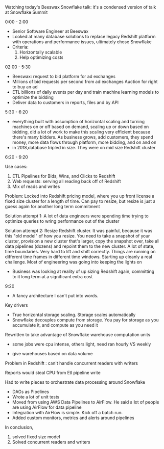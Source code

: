 Watching today's Beeswax Snowflake talk: it's a condensed version of talk at Snowflake Summit

0:00 - 2:00
- Senior Software Engineer at Beeswax
- Looked at many database solutions to replace legacy Redshift platform with operations and performance issues, ultimately chose Snowflake
- Criteria:
    1. Horizontally scalable
    2. Help optimizing costs


02:00 - 5:30
- Beeswax: request to bid platform for ad exchanges
 - Millions of bid requests per second from ad exchanges Auction for right to buy an ad 
- ETL billions of daily events per day and train machine learning models to optimize the bidding 
- Deliver data to customers in reports, files and by API

 5:30 - 6:20
 - everything built with assumption of horizontal scaling and turning machines on or off based on demand, scaling up or down based on bidding, did a lot of work to make this scaling very efficient because there's many bidders. As business grows, add customers, they spend money, more data flows through platform, more bidding, and on and on 
- in 2018,database tripled in size. They were on mid size Redshift cluster

 6:20 - 9:20

Use cases:
1. ETL Pipelines for Bids, Wins, and Clicks to Redshift
 2. Web requests: serving all reading back off of Redshift 
3. Mix of reads and writes

Problem: Locked into Redshift pricing model, where you up front license a fixed size cluster for a length of time. Can pay to resize, but resize is just a guess again for another long term commitment 

Solution attempt 1: A lot of data engineers were spending time trying to optimize queries to wring performance out of the cluster

Solution attempt 2: Resize Redshift cluster. It was painful, because it was this "old model" of how you resize. You need to take a snapshot of your cluster, provision a new cluster that's larger, copy the snapshot over, take all data pipelines (dozens) and repoint them to the new cluster. A lot of state, time boundaries. Very hard to lift and shift correctly. Things are running on different time frames in different time windows. Starting up cleanly a real challenge. Most of engineering was going into keeping the lights on

 - Business was looking at reality of up sizing Redshift again, committing to it long term at a significant extra cost

9:20
- A fancy architecture I can't put into words.

Key drivers
- True horizontal storage scaling. Storage scales automatically
- Snowflake decouples compute from storage. You pay for storage as you accumulate it, and compute as you need it

Rewritten to take advantage of Snowflake warehouse computation units
- some jobs were cpu intense, others light, need ran hourly VS weekly

- give warehouses based on data volume 

Problem in Redshift : can't handle concurrent readers with writers

Reports would steal CPU from Etl pipeline write

Had to write pieces to orchestrate data processing around Snowflake
- DAGs as Pipelines
- Wrote a lot of unit tests
- Moved from using AWS Data Pipelines to AirFlow. He said a lot of people are using AirFlow for data pipeline 
- Integration with AirFlow is simple. Kick off a batch run. 
- Added custom monitors, metrics and alerts around pipelines 


In conclusion,
1. solved fixed size model
2. Solved concurrent readers and writers 